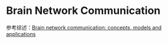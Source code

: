Brain Network Communication
=============================

参考综述：[Brain network communication: concepts, models and applications](https://www.nature.com/articles/s41583-023-00718-5)